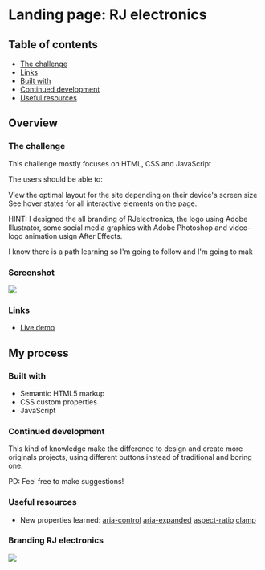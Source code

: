 # Landing page: RJ electronics


## Table of contents

  - [The challenge](#the-challenge)
  - [Links](#links)
  - [Built with](#built-with)
  - [Continued development](#continued-development)
  - [Useful resources](#useful-resources)


## Overview

### The challenge

This challenge mostly focuses on HTML, CSS and JavaScript 

The users should be able to:

View the optimal layout for the site depending on their device's screen size
See hover states for all interactive elements on the page.

HINT: I designed the all branding of RJelectronics, the logo using Adobe Illustrator, some social media graphics with Adobe Photoshop and video-logo animation usign After Effects. 

I know there is a path learning so I'm going to follow and I'm going to mak

### Screenshot

![](img/screenshot.png)

### Links
- [Live demo](https://jeraldinnemg.github.io/rjelectronics/)


## My process

### Built with

- Semantic HTML5 markup
- CSS custom properties
- JavaScript

### Continued development

This kind of knowledge make the difference to design and create more originals projects, using different buttons instead of traditional and boring one.

PD: Feel free to make suggestions!

### Useful resources


- New properties learned:
 [aria-control](https://developer.mozilla.org/en-US/docs/Web/Accessibility/ARIA/Attributes/aria-controls) 
 [aria-expanded](https://developer.mozilla.org/en-US/docs/Web/Accessibility/ARIA/Attributes/aria-expanded) 
 [aspect-ratio](https://developer.mozilla.org/en-US/docs/Web/CSS/aspect-ratio) 
 [clamp](https://developer.mozilla.org/en-US/docs/Web/CSS/clamp) 

### Branding RJ electronics
![](img/feed.png)